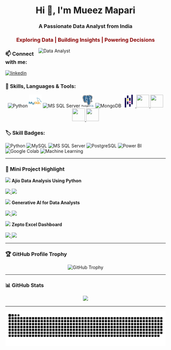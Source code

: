 

<h1 align="center">Hi 👋, I'm Mueez Mapari</h1>
<h3 align="center">A Passionate Data Analyst from India</h3>
<h3 align="center" style="color:darkred;">Exploring Data | Building Insights | Powering Decisions</h3>

<a href="https://www.linkedin.com/in/mueez-mapari-628088344/" target="_blank">
  <img align="right" alt="Data Analyst" src="https://imarticus.org/blog/wp-content/uploads/2017/10/scopet.gif" width="400" />
</a>


### 📫 Connect with me:
<p align="left">
  <a href="https://www.linkedin.com/in/mueez-mapari-628088344/" target="blank">
    <img src="https://raw.githubusercontent.com/rahuldkjain/github-profile-readme-generator/master/src/images/icons/Social/linked-in-alt.svg" alt="linkedin" height="30" width="40" />
  </a>
</p>



### 🧠 Skills, Languages & Tools:
<p align="center">
  <img src="https://cdn.worldvectorlogo.com/logos/python-5.svg" alt="Python" width="40" height="40"/>
  <img src="https://raw.githubusercontent.com/devicons/devicon/master/icons/mysql/mysql-original-wordmark.svg" alt="MySQL" width="40" height="40"/>
  <img src="https://www.svgrepo.com/show/303229/microsoft-sql-server-logo.svg" alt="MS SQL Server" width="40" height="40"/>
  <img src="https://raw.githubusercontent.com/devicons/devicon/master/icons/postgresql/postgresql-original-wordmark.svg" alt="PGAdmin" width="40" height="40"/>
  <img src="https://www.vectorlogo.zone/logos/mongodb/mongodb-icon.svg" alt="MongoDB" width="40" height="40"/>
  <a href="https://pandas.pydata.org/" target="_blank"> <img src="https://raw.githubusercontent.com/devicons/devicon/2ae2a900d2f041da66e950e4d48052658d850630/icons/pandas/pandas-original.svg" width="40" height="40"/> </a>
  <a href="https://seaborn.pydata.org/" target="_blank"> <img src="https://seaborn.pydata.org/_images/logo-mark-lightbg.svg" width="40" height="40"/> </a>
  <a href="https://www.tensorflow.org" target="_blank"> <img src="https://www.vectorlogo.zone/logos/tensorflow/tensorflow-icon.svg" width="40" height="40"/> </a>
  <a href="https://www.tableau.com/" target="_blank"> <img src="https://cdn.worldvectorlogo.com/logos/tableau-software.svg" width="40" height="40"/> </a>
  <a href="https://powerbi.microsoft.com/" target="_blank"> <img src="https://upload.wikimedia.org/wikipedia/commons/c/cf/New_Power_BI_Logo.svg" width="40" height="40"/> </a>
</p>



### 🏷️ Skill Badges:

![Python](https://img.shields.io/badge/Python-Learning-yellow?style=for-the-badge&logo=python)
![MySQL](https://img.shields.io/badge/MySQL-Expert-blue?style=for-the-badge&logo=mysql)
![MS SQL Server](https://img.shields.io/badge/MS--SQL--Server-Expert-purple?style=for-the-badge&logo=microsoftsqlserver)
![PostgreSQL](https://img.shields.io/badge/PostgreSQL-Expert-blue?style=for-the-badge&logo=postgresql)
![Power BI](https://img.shields.io/badge/Power%20BI-Beginner-orange?style=for-the-badge&logo=powerbi)
![Google Colab](https://img.shields.io/badge/Google--Colab-Expert-yellow?style=for-the-badge&logo=googlecolab)
![Machine Learning](https://img.shields.io/badge/Machine--Learning-Learning-red?style=for-the-badge&logo=scikitlearn)

--- 

###  🔬 Mini Project Highlight

<p align="left">
  <img src="https://upload.wikimedia.org/wikipedia/commons/thumb/d/d0/Google_Colaboratory_SVG_Logo.svg/512px-Google_Colaboratory_SVG_Logo.svg.png" width="40" />
  <b>Ajio Data Analysis Using Python</b><br><br>
  <a href="https://github.com/mueez-mapari2005/stock-market-project">
    <img src="https://img.shields.io/badge/View%20on%20GitHub-181717?style=for-the-badge&logo=github&logoColor=white"/>
  </a>
  <a href="https://colab.research.google.com/drive/1uMd5tRJhn-o4Cv-6CGVxGKqkplXbZMwg?usp=sharing">
    <img src="https://img.shields.io/badge/Open%20in%20Colab-F9AB00?style=for-the-badge&logo=google-colab&logoColor=white"/>
  </a>
</p>


<p align="left">
  <img src="https://upload.wikimedia.org/wikipedia/commons/thumb/d/d0/Google_Colaboratory_SVG_Logo.svg/512px-Google_Colaboratory_SVG_Logo.svg.png" width="40" />
  <b>Generative AI for Data Analysts</b><br><br>
  <a href="https://github.com/mueez-mapari2005/stock-market-project">
    <img src="https://img.shields.io/badge/View%20on%20GitHub-181717?style=for-the-badge&logo=github&logoColor=white"/>
  </a>
  <a href="https://colab.research.google.com/drive/1dj8mzCXoi5bQd7rEMg78CqHUAv_-l1U-?usp=sharing">
    <img src="https://img.shields.io/badge/Open%20in%20Colab-F9AB00?style=for-the-badge&logo=google-colab&logoColor=white"/>
  </a>
</p>

<p align="left">
  <img src="https://upload.wikimedia.org/wikipedia/commons/thumb/d/d0/Google_Colaboratory_SVG_Logo.svg/512px-Google_Colaboratory_SVG_Logo.svg.png" width="40" />
  <b>Zepto Excel Dashboard</b><br><br>
  <a href="https://github.com/mueez-mapari2005/Mini-Project/blob/main/Screenshot%202025-08-01%20111533.png">
    <img src="https://img.shields.io/badge/View%20on%20GitHub-181717?style=for-the-badge&logo=github&logoColor=white"/>
  </a>
  <a href="https://colab.research.google.com/drive/1MCKm3UyMGbOUy0N2ZyL4l2uy-4ZT4wFR?usp=sharing">
    <img src="https://img.shields.io/badge/Open%20in%20Colab-F9AB00?style=for-the-badge&logo=google-colab&logoColor=white"/>
  </a>
</p>


---

### 🏆 GitHub Profile Trophy
<p align="center">
  <img src="https://github-profile-trophy.vercel.app/?username=mueez-mapari2005&theme=darkhub&margin-w=10&no-bg=true&no-frame=true" alt="GitHub Trophy"/>
</p>

---

### 📊 GitHub Stats

<p align="center">
  <img src="https://github-readme-stats.vercel.app/api?username=mueez-mapari2005&show_icons=true&theme=tokyonight" />
</p>

---

![GitHub Contribution Graph](https://github.com/platane/snk/raw/output/github-contribution-grid-snake.svg)
